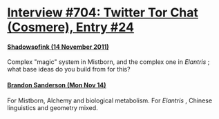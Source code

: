 # [Interview #704: Twitter Tor Chat (Cosmere), Entry #24](https://www.theoryland.com/intvmain.php?i=704#24)

#### [Shadowsofink (14 November 2011)](http://twitter.com/Shadowsofink/status/136149819336040448)

Complex "magic" system in Mistborn, and the complex one in
*Elantris*
; what base ideas do you build from for this?

#### [Brandon Sanderson (Mon Nov 14)](http://twitter.com/BrandSanderson/status/136152632204075008)

For Mistborn, Alchemy and biological metabolism. For
*Elantris*
, Chinese linguistics and geometry mixed.


